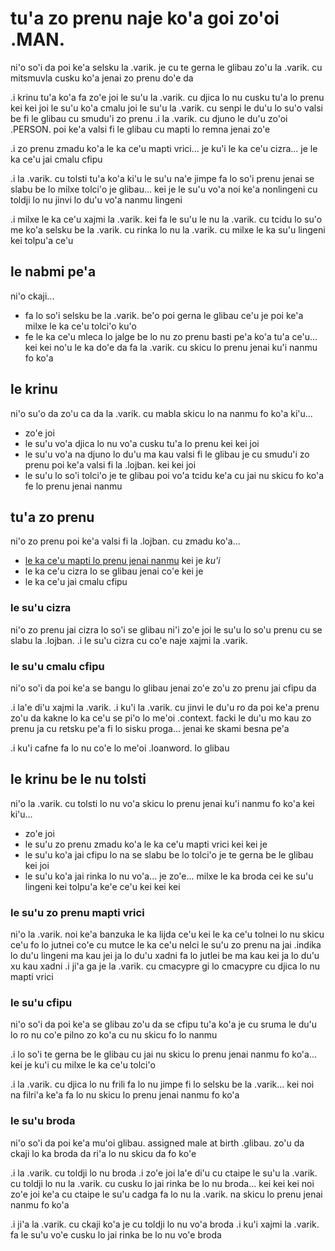 tu'a zo prenu naje ko'a goi zo'oi .MAN.
=======================================

ni'o so'i da poi ke'a selsku la .varik. je cu te gerna le glibau zo'u la .varik. cu mitsmuvla cusku ko'a jenai zo prenu do'e da

.i krinu tu'a ko'a fa zo'e joi le su'u la .varik. cu djica lo nu cusku tu'a lo prenu kei kei joi le su'u ko'a cmalu joi le su'u la .varik. cu senpi le du'u lo su'o valsi be fi le glibau cu smudu'i zo prenu  .i la .varik. cu djuno le du'u zo'oi .PERSON. poi ke'a valsi fi le glibau cu mapti lo remna jenai zo'e

.i zo prenu zmadu ko'a le ka ce'u mapti vrici... je ku'i le ka ce'u cizra... je le ka ce'u jai cmalu cfipu

.i la .varik. cu tolsti tu'a ko'a ki'u le su'u na'e jimpe fa lo so'i prenu jenai se slabu be lo milxe tolci'o je glibau... kei je le su'u vo'a noi ke'a nonlingeni cu toldji lo nu jinvi lo du'u vo'a nanmu lingeni

.i milxe le ka ce'u xajmi la .varik. kei fa le su'u le nu la .varik. cu tcidu lo su'o me ko'a selsku be la .varik. cu rinka lo nu la .varik. cu milxe le ka su'u lingeni kei tolpu'a ce'u

## le nabmi pe'a
ni'o ckaji...

 * fa lo so'i selsku be la .varik. be'o poi gerna le glibau ce'u je poi ke'a milxe le ka ce'u tolci'o ku'o
 * fe le ka ce'u mleca lo jalge be lo nu zo prenu basti pe'a ko'a tu'a ce'u... kei kei no'u le ka do'e da fa la .varik. cu skicu lo prenu jenai ku'i nanmu fo ko'a

## le krinu
ni'o su'o da zo'u ca da la .varik. cu mabla skicu lo na nanmu fo ko'a ki'u...

* zo'e joi
* le su'u vo'a djica lo nu vo'a cusku tu'a lo prenu kei kei joi
* le su'u vo'a na djuno lo du'u ma kau valsi fi le glibau je cu smudu'i zo prenu poi ke'a valsi fi la .lojban. kei kei joi
* le su'u lo so'i tolci'o je te glibau poi vo'a tcidu ke'a cu jai nu skicu fo ko'a fe lo prenu jenai nanmu

## tu'a zo prenu
ni'o zo prenu poi ke'a valsi fi la .lojban. cu zmadu ko'a...

* [le ka ce'u mapti lo prenu jenai nanmu](#le-suu-zo-prenu-mapti-vrici) kei je _ku'i_
* le ka ce'u cizra lo se glibau jenai co'e kei je
* le ka ce'u jai cmalu cfipu

### le su'u cizra
ni'o zo prenu jai cizra lo so'i se glibau ni'i zo'e joi le su'u lo so'u prenu cu se slabu la .lojban.  .i le su'u cizra cu co'e naje xajmi la .varik.

### le su'u cmalu cfipu
ni'o so'i da poi ke'a se bangu lo glibau jenai zo'e zo'u zo prenu jai cfipu da

.i la'e di'u xajmi la .varik.  .i ku'i la .varik. cu jinvi le du'u ro da poi ke'a prenu zo'u da kakne lo ka ce'u se pi'o lo me'oi .context. facki le du'u mo kau zo prenu ja cu retsku pe'a fi lo sisku proga... jenai ke skami besna pe'a

.i ku'i cafne fa lo nu co'e lo me'oi .loanword. lo glibau

## le krinu be le nu tolsti
ni'o la .varik. cu tolsti lo nu vo'a skicu lo prenu jenai ku'i nanmu fo ko'a kei ki'u...

* zo'e joi
* le su'u zo prenu zmadu ko'a le ka ce'u mapti vrici kei kei je
* le su'u ko'a jai cfipu lo na se slabu be lo tolci'o je te gerna be le glibau kei joi
* le su'u ko'a jai rinka lo nu vo'a... je zo'e... milxe le ka broda cei ke su'u lingeni kei tolpu'a ke'e ce'u kei kei kei

### le su'u zo prenu mapti vrici
ni'o la .varik. noi ke'a banzuka le ka lijda ce'u kei le ka ce'u tolnei lo nu skicu ce'u fo lo jutnei co'e cu mutce le ka ce'u nelci le su'u zo prenu na jai .indika lo du'u lingeni ma kau jei ja lo du'u xadni fa lo jutlei be ma kau kei ja lo du'u xu kau xadni  .i ji'a ga je la .varik. cu cmacypre gi lo cmacypre cu djica lo nu mapti vrici

### le su'u cfipu
ni'o so'i da poi ke'a se glibau zo'u da se cfipu tu'a ko'a je cu sruma le du'u lo ro nu co'e pilno zo ko'a cu nu skicu fo lo nanmu

.i lo so'i te gerna be le glibau cu jai nu skicu lo prenu jenai nanmu fo ko'a... kei je ku'i cu milxe le ka ce'u tolci'o

.i la .varik. cu djica lo nu frili fa lo nu jimpe fi lo selsku be la .varik... kei noi na filri'a ke'a fa lo nu skicu lo prenu jenai nanmu fo ko'a

### le su'u broda
ni'o so'i da poi ke'a mu'oi glibau. assigned male at birth .glibau. zo'u da ckaji lo ka broda da ri'a lo nu skicu da fo ko'e

.i la .varik. cu toldji lo nu broda  .i zo'e joi la'e di'u cu ctaipe le su'u la .varik. cu toldji lo nu la .varik. cu cusku lo jai rinka be lo nu broda... kei kei kei noi zo'e joi ke'a cu ctaipe le su'u cadga fa lo nu la .varik. na skicu lo prenu jenai nanmu fo ko'a

.i ji'a la .varik. cu ckaji ko'a je cu toldji lo nu vo'a broda  .i ku'i xajmi la .varik. fa le su'u vo'e cusku lo jai rinka be lo nu vo'e broda
